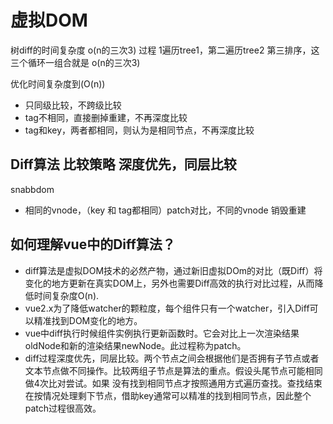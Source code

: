 # 虚拟DOM

树diff的时间复杂度 o(n的三次3)
过程 1遍历tree1，第二遍历tree2 第三排序，这三个循环一组合就是 o(n的三次3)

优化时间复杂度到(O(n))
- 只同级比较，不跨级比较
- tag不相同，直接删掉重建，不再深度比较
- tag和key，两者都相同，则认为是相同节点，不再深度比较

## Diff算法 比较策略 深度优先，同层比较

snabbdom 

- 相同的vnode，（key 和 tag都相同）patch对比，不同的vnode 销毁重建


## 如何理解vue中的Diff算法？
- diff算法是虚拟DOM技术的必然产物，通过新旧虚拟DOm的对比（既Diff）将变化的地方更新在真实DOM上，另外也需要Diff高效的执行对比过程，从而降低时间复杂度O(n).
- vue2.x为了降低watcher的颗粒度，每个组件只有一个watcher，引入Diff可以精准找到DOM变化的地方。
- vue中diff执行时候组件实例执行更新函数时。它会对比上一次渲染结果oldNode和新的渲染结果newNode。此过程称为patch。
- diff过程深度优先，同层比较。两个节点之间会根据他们是否拥有子节点或者文本节点做不同操作。比较两组子节点是算法的重点。假设头尾节点可能相同做4次比对尝试。如果   没有找到相同节点才按照通用方式遍历查找。查找结束在按情况处理剩下节点，借助key通常可以精准的找到相同节点，因此整个patch过程很高效。